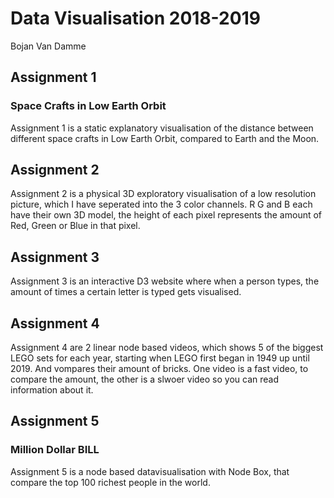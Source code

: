 Data Visualisation 2018-2019   
=
Bojan Van Damme

## Assignment 1
### Space Crafts in Low Earth Orbit

Assignment 1 is a static explanatory visualisation of the distance between different space crafts in Low Earth Orbit, compared to Earth and the Moon.

## Assignment 2

Assignment 2 is a physical 3D exploratory visualisation of a low resolution picture, which I have seperated into the 3 color channels. R G and B each have their own 3D model, the height of each pixel represents the amount of Red, Green or Blue in that pixel.

## Assignment 3

Assignment 3 is an interactive D3 website where when a person types, the amount of times a certain letter is typed gets visualised.

## Assignment 4

Assignment 4 are 2 linear node based videos, which shows 5 of the biggest LEGO sets for each year, starting when LEGO first began in 1949 up until 2019. And vompares their amount of bricks. One video is a fast video, to compare the amount, the other is a slwoer video so you can read information about it.

## Assignment 5
### Million Dollar BILL

Assignment 5 is a node based datavisualisation with Node Box, that compare the top 100 richest people in the world.
